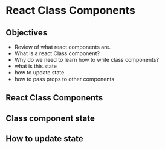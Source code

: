 # React Class Components

## Objectives
- Review of what react components are.
- What is a react Class component?
- Why do we need to learn how to write class components?
- what is this.state
- how to update state
- how to pass props to other components


## React Class Components



## Class component state

## How to update state